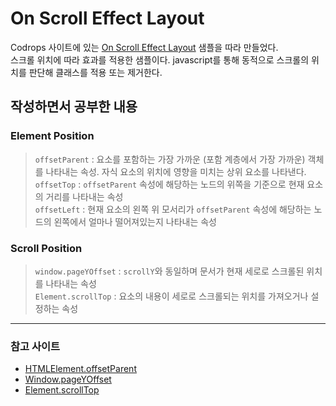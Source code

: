 # On Scroll Effect Layout  

Codrops 사이트에 있는 [On Scroll Effect Layout](https://tympanus.net/codrops/2013/07/18/on-scroll-effect-layout/) 샘플을 따라 만들었다.  
스크롤 위치에 따라 효과를 적용한 샘플이다. javascript를 통해 동적으로 스크롤의 위치를 판단해 클래스를 적용 또는 제거한다.  

## 작성하면서 공부한 내용  

### Element Position  

> `offsetParent` : 요소를 포함하는 가장 가까운 (포함 계층에서 가장 가까운) 객체를 나타내는 속성. 자식 요소의 위치에 영향을 미치는 상위 요소를 나타낸다.  
> `offsetTop` : `offsetParent` 속성에 해당하는 노드의 위쪽을 기준으로 현재 요소의 거리를 나타내는 속성  
> `offsetLeft` : 현재 요소의 왼쪽 위 모서리가 `offsetParent` 속성에 해당하는 노드의 왼쪽에서 얼마나 떨어져있는지 나타내는 속성  

### Scroll Position  

> `window.pageYOffset` : `scrollY`와 동일하며 문서가 현재 세로로 스크롤된 위치를 나타내는 속성  
> `Element.scrollTop` : 요소의 내용이 세로로 스크롤되는 위치를 가져오거나 설정하는 속성  

---  

### 참고 사이트  

* [HTMLElement.offsetParent](https://developer.mozilla.org/ko/docs/Web/API/HTMLElement/offsetParent)  
* [Window.pageYOffset](https://developer.mozilla.org/en-US/docs/Web/API/Window/pageYOffset)  
* [Element.scrollTop](https://developer.mozilla.org/en-US/docs/Web/API/Element/scrollTop)  
